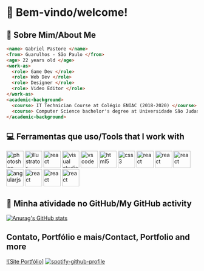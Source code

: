# 👋 Bem-vindo/welcome!
## 👦 Sobre Mim/About Me
```html
<name> Gabriel Pastore </name>
<from> Guarulhos - São Paulo </from>
<age> 22 years old </age>
<work-as>
  <role> Game Dev </role>
  <role> Web Dev </role>
  <role> Designer </role>
  <role> Video Editor </role>
</work-as>
<academic-background>
  <course> IT Technician Course at Colégio ENIAC (2018-2020) </course>
  <course> Computer Science bachelor's degree at Universidade São Judas Tadeu (2021-2025) </course> 
</academic-background>
```
## 💻 Ferramentas que uso/Tools that I work with
<p align="left">
  <img src="https://cdn.jsdelivr.net/gh/devicons/devicon@latest/icons/photoshop/photoshop-original.svg" alt="photoshop" width="45" height="45"/>
  <img src="https://cdn.jsdelivr.net/gh/devicons/devicon@latest/icons/illustrator/illustrator-original.svg" alt="illustrator" width="45" height="45"/>
  <img src="https://cdn.jsdelivr.net/gh/devicons/devicon@latest/icons/premierepro/premierepro-original.svg" alt="react" width="45" height="45"/>
  <img src="https://cdn.jsdelivr.net/gh/devicons/devicon@latest/icons/visualstudio/visualstudio-original.svg" alt="visual studio" width="45" height="45"/>
  <img src="https://cdn.jsdelivr.net/gh/devicons/devicon@latest/icons/vscode/vscode-original.svg" alt="vs code" width="45" height="45"/>
  <img src="https://cdn.jsdelivr.net/gh/devicons/devicon@latest/icons/html5/html5-original.svg" alt="html5" width="45" height="45"/>
  <img src="https://cdn.jsdelivr.net/gh/devicons/devicon@latest/icons/css3/css3-original.svg" alt="css3" width="45" height="45"/>
  <img src="https://cdn.jsdelivr.net/gh/devicons/devicon@latest/icons/react/react-original.svg" alt="react" width="45" height="45"/>
  <img src="https://cdn.jsdelivr.net/gh/devicons/devicon@latest/icons/github/github-original-wordmark.svg" alt="react" width="45" height="45"/>
  <img src="https://cdn.jsdelivr.net/gh/devicons/devicon@latest/icons/unity/unity-original.svg" alt="react" width="45" height="45"/>
  <img src="https://cdn.jsdelivr.net/gh/devicons/devicon@latest/icons/angularjs/angularjs-original.svg" alt="angularjs" width="45" height="45"/>
  <img src="https://cdn.jsdelivr.net/gh/devicons/devicon@latest/icons/java/java-original.svg" alt="react" width="45" height="45"/>
  <img src="https://cdn.jsdelivr.net/gh/devicons/devicon@latest/icons/javascript/javascript-original.svg" alt="react" width="45" height="45"/>
  <img src="https://cdn.jsdelivr.net/gh/devicons/devicon@latest/icons/json/json-original.svg" alt="react" width="45" height="45"/>
</p>

## 🎯 Minha atividade no GitHub/My GitHub activity
[![Anurag's GitHub stats](https://github-readme-stats-jade-five-33.vercel.app/api?username=gapastore&theme=transparent&card_width=700)](https://github.com/anuraghazra/github-readme-stats)

## Contato, Portfólio e mais/Contact, Portfolio and more
[![Site Portfólio]](https://gapastore.github.io/portfolio-gabriel-pastore/)
[![spotify-github-profile](https://spotify-github-profile.kittinanx.com/api/view?uid=dfdf2cvfhqnfyg4fc9e5kcbe5&cover_image=true&theme=default&show_offline=false&background_color=690079&interchange=false&bar_color=e15df5&bar_color_cover=false)](https://spotify-github-profile.kittinanx.com/api/view?uid=dfdf2cvfhqnfyg4fc9e5kcbe5&redirect=true)

